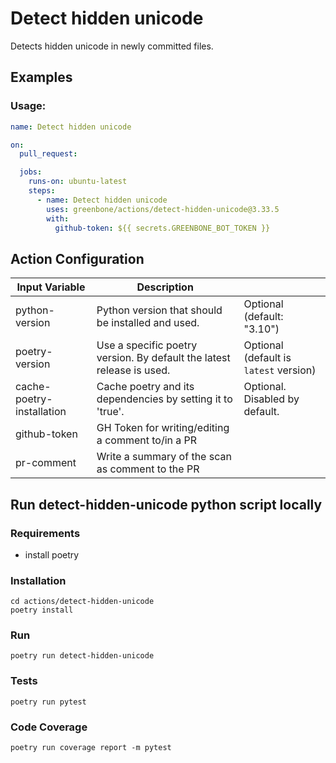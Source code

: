 # Detect hidden unicode

Detects hidden unicode in newly committed files.

## Examples

### Usage:

```yml
name: Detect hidden unicode

on:
  pull_request:

  jobs:
    runs-on: ubuntu-latest
    steps:
      - name: Detect hidden unicode
        uses: greenbone/actions/detect-hidden-unicode@3.33.5
        with:
          github-token: ${{ secrets.GREENBONE_BOT_TOKEN }}
```

## Action Configuration

|Input Variable|Description| |
|--------------|-----------|-|
| python-version | Python version that should be installed and used. | Optional (default: "3.10") |
| poetry-version | Use a specific poetry version. By default the latest release is used. | Optional (default is `latest` version) |
| cache-poetry-installation | Cache poetry and its dependencies by setting it to 'true'. | Optional. Disabled by default. |
| github-token | GH Token for writing/editing a comment to/in a PR | |
| pr-comment | Write a summary of the scan as comment to the PR | |

## Run detect-hidden-unicode python script locally

### Requirements
- install poetry

### Installation
```
cd actions/detect-hidden-unicode
poetry install
```

### Run
```
poetry run detect-hidden-unicode
```

### Tests
```
poetry run pytest
```

### Code Coverage
```
poetry run coverage report -m pytest
```
